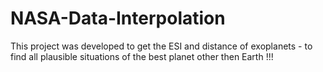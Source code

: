 # NASA-Data-Interpolation
This project was developed to get the ESI and distance of exoplanets - to find all plausible situations of the best planet other then Earth !!! 
